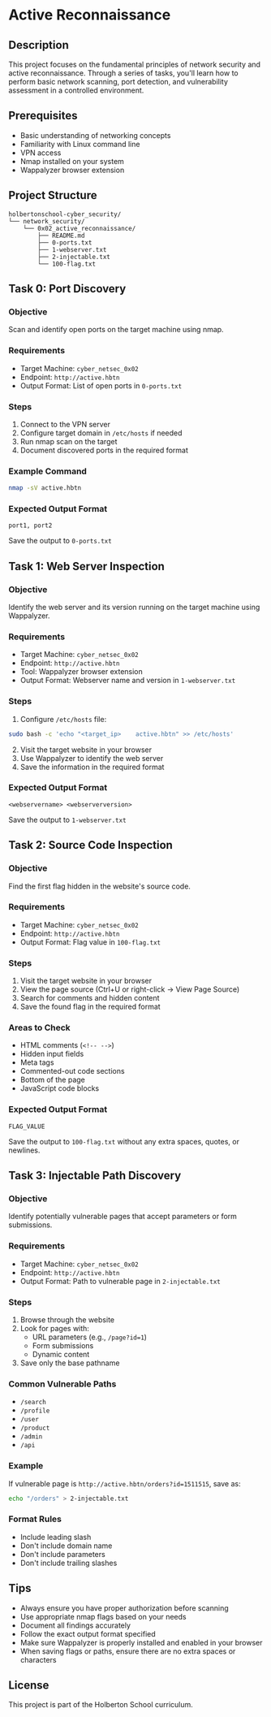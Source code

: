 # Active Reconnaissance

## Description
This project focuses on the fundamental principles of network security and active reconnaissance. Through a series of tasks, you'll learn how to perform basic network scanning, port detection, and vulnerability assessment in a controlled environment.

## Prerequisites
- Basic understanding of networking concepts
- Familiarity with Linux command line
- VPN access
- Nmap installed on your system
- Wappalyzer browser extension

## Project Structure
```
holbertonschool-cyber_security/
└── network_security/
    └── 0x02_active_reconnaissance/
        ├── README.md
        ├── 0-ports.txt
        ├── 1-webserver.txt
        ├── 2-injectable.txt
        └── 100-flag.txt
```

## Task 0: Port Discovery
### Objective
Scan and identify open ports on the target machine using nmap.

### Requirements
- Target Machine: `cyber_netsec_0x02`
- Endpoint: `http://active.hbtn`
- Output Format: List of open ports in `0-ports.txt`

### Steps
1. Connect to the VPN server
2. Configure target domain in `/etc/hosts` if needed
3. Run nmap scan on the target
4. Document discovered ports in the required format

### Example Command
```bash
nmap -sV active.hbtn
```

### Expected Output Format
```
port1, port2
```
Save the output to `0-ports.txt`

## Task 1: Web Server Inspection
### Objective
Identify the web server and its version running on the target machine using Wappalyzer.

### Requirements
- Target Machine: `cyber_netsec_0x02`
- Endpoint: `http://active.hbtn`
- Tool: Wappalyzer browser extension
- Output Format: Webserver name and version in `1-webserver.txt`

### Steps
1. Configure `/etc/hosts` file:
```bash
sudo bash -c 'echo "<target_ip>    active.hbtn" >> /etc/hosts'
```
2. Visit the target website in your browser
3. Use Wappalyzer to identify the web server
4. Save the information in the required format

### Expected Output Format
```
<webservername> <webserverversion>
```
Save the output to `1-webserver.txt`

## Task 2: Source Code Inspection
### Objective
Find the first flag hidden in the website's source code.

### Requirements
- Target Machine: `cyber_netsec_0x02`
- Endpoint: `http://active.hbtn`
- Output Format: Flag value in `100-flag.txt`

### Steps
1. Visit the target website in your browser
2. View the page source (Ctrl+U or right-click -> View Page Source)
3. Search for comments and hidden content
4. Save the found flag in the required format

### Areas to Check
- HTML comments (`<!-- -->`)
- Hidden input fields
- Meta tags
- Commented-out code sections
- Bottom of the page
- JavaScript code blocks

### Expected Output Format
```
FLAG_VALUE
```
Save the output to `100-flag.txt` without any extra spaces, quotes, or newlines.

## Task 3: Injectable Path Discovery
### Objective
Identify potentially vulnerable pages that accept parameters or form submissions.

### Requirements
- Target Machine: `cyber_netsec_0x02`
- Endpoint: `http://active.hbtn`
- Output Format: Path to vulnerable page in `2-injectable.txt`

### Steps
1. Browse through the website
2. Look for pages with:
   - URL parameters (e.g., `/page?id=1`)
   - Form submissions
   - Dynamic content
3. Save only the base pathname

### Common Vulnerable Paths
- `/search`
- `/profile`
- `/user`
- `/product`
- `/admin`
- `/api`

### Example
If vulnerable page is `http://active.hbtn/orders?id=1511515`, save as:
```bash
echo "/orders" > 2-injectable.txt
```

### Format Rules
- Include leading slash
- Don't include domain name
- Don't include parameters
- Don't include trailing slashes

## Tips
- Always ensure you have proper authorization before scanning
- Use appropriate nmap flags based on your needs
- Document all findings accurately
- Follow the exact output format specified
- Make sure Wappalyzer is properly installed and enabled in your browser
- When saving flags or paths, ensure there are no extra spaces or characters

## License
This project is part of the Holberton School curriculum.